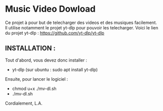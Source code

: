 # Music Video Dowload

Ce projet à pour but de telecharger des videos et des musiques facilement.
Il utilise notamment le projet yt-dlp pour pouvoir les telecharger.
Voici le lien du projet yt-dlp : https://github.com/yt-dlp/yt-dlp

## INSTALLATION :
Tout d'abord, vous devez donc installer :
- yt-dlp (sur ubuntu : sudo apt install yt-dlp)

Ensuite, pour lancer le logiciel :
- chmod u+x ./mv-dl.sh
- ./mv-dl.sh

Cordialement,
L.A.
